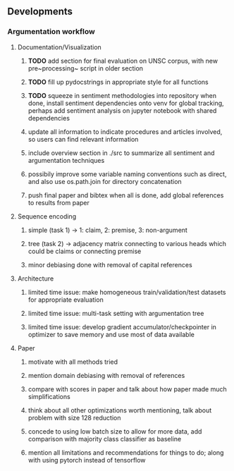 Developments
------------

### Argumentation workflow

1.  Documentation/Visualization

    1.  **TODO** add section for final evaluation on UNSC
        corpus, with new pre~processing~ script in older section

    2.  **TODO** fill up pydocstrings in appropriate style
        for all functions

    3.  **TODO** squeeze in sentiment methodologies into
        repository when done, install sentiment dependencies onto venv
        for global tracking, perhaps add sentiment analysis on jupyter
        notebook with shared dependencies

    4.  update all information to indicate procedures and articles
        involved, so users can find relevant information

    5.  include overview section in ./src to summarize all sentiment and
        argumentation techniques

    6.  possibily improve some variable naming conventions such as
        direct, and also use os.path.join for directory concatenation

    7.  push final paper and bibtex when all is done, add global
        references to results from paper

2.  Sequence encoding

    1.  simple (task 1) -\> 1: claim, 2: premise, 3: non-argument

    2.  tree (task 2) -\> adjacency matrix connecting to various heads
        which could be claims or connecting premise

    3.  minor debiasing done with removal of capital references

3.  Architecture

    1.  limited time issue: make homogeneous train/validation/test
        datasets for appropriate evaluation

    2.  limited time issue: multi-task setting with argumentation tree

    3.  limited time issue: develop gradient accumulator/checkpointer in
        optimizer to save memory and use most of data available

4.  Paper

    1.  motivate with all methods tried

    2.  mention domain debiasing with removal of references

    3.  compare with scores in paper and talk about how paper made much
        simplifications

    4.  think about all other optimizations worth mentioning, talk about
        problem with size 128 reduction

    5.  concede to using low batch size to allow for more data, add
        comparison with majority class classifier as baseline

    6.  mention all limitations and recommendations for things to do;
        along with using pytorch instead of tensorflow
